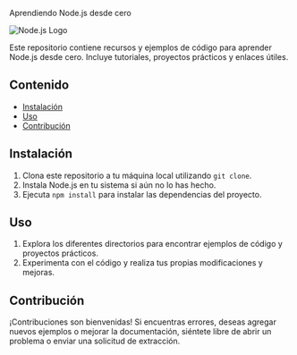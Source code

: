  Aprendiendo Node.js desde cero

![Node.js Logo](url_de_la_imagen)

Este repositorio contiene recursos y ejemplos de código para aprender Node.js desde cero. Incluye tutoriales, proyectos prácticos y enlaces útiles.

## Contenido

- [Instalación](#instalación)
- [Uso](#uso)
- [Contribución](#contribución)

## Instalación

1. Clona este repositorio a tu máquina local utilizando `git clone`.
2. Instala Node.js en tu sistema si aún no lo has hecho.
3. Ejecuta `npm install` para instalar las dependencias del proyecto.

## Uso

1. Explora los diferentes directorios para encontrar ejemplos de código y proyectos prácticos.
2. Experimenta con el código y realiza tus propias modificaciones y mejoras.

## Contribución

¡Contribuciones son bienvenidas! Si encuentras errores, deseas agregar nuevos ejemplos o mejorar la documentación, siéntete libre de abrir un problema o enviar una solicitud de extracción.
